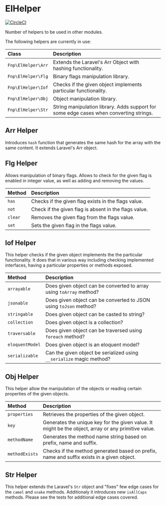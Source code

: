 # ElHelper

[![CircleCI](https://dl.circleci.com/status-badge/img/gh/FramesNPictures/el-helper/tree/main.svg?style=svg)](https://dl.circleci.com/status-badge/redirect/gh/FramesNPictures/el-helper/tree/main)

Number of helpers to be used in other modules.

The following helpers are currently in use:

| Class              | Description                                                                            |
|:-------------------|:---------------------------------------------------------------------------------------|
| `Fnp\ElHelper\Arr` | Extends the Laravel's Arr Object with hashing functionality.                           |
| `Fnp\ElHelper\Flg` | Binary flags manipulation library.                                                     |
| `Fnp\ElHelper\Iof` | Checks if the given object implements particular functionality.                        |
| `Fnp\ElHelper\Obj` | Object manipulation library.                                                           |
| `Fnp\ElHelper\Str` | String manipulation library. Adds support for some edge cases when converting strings. |

## Arr Helper

Introduces `hash` function that generates the same hash for the array with the same content.
It extends Laravel's Arr object.

## Flg Helper

Allows manipulation of binary flags. Allows to check for the given flag is enabled in integer value, as well as adding
and removing the values.

| Method  | Description                                           |
|:--------|:------------------------------------------------------|
| `has`   | Checks if the given flag exists in the flags value.   |
| `not`   | Check if the given flag is absent in the flags value. |
| `clear` | Removes the given flag from the flags value.          |
| `set`   | Sets the given flag in the flags value.               |

## Iof Helper

This helper checks if the given object implements the the particular
functionality. It does that in various way including checking
implemented interfaces, having a particular properties or methods
exposed.

| Method          | Description                                                          |
|:----------------|:---------------------------------------------------------------------|
| `arrayable`     | Does given object can be converted to array using `toArray` method?  |
| `jsonable`      | Does given object can be converted to JSON using `toJson` method?    |
| `stringable`    | Does given object can be casted to string?                           | 
| `collection`    | Does given object is a collection?                                   |                              
| `traversable`   | Does given object can be traversed using `foreach` method?           |
| `eloquentModel` | Does given object is an eloquent model?                              |
| `serializable`  | Can the given object be serialized using `__serialize` magic method? |

## Obj Helper

This helper allow the manipulation of the objects or reading certain properties of the given objects.

| Method         | Description                                                                                         |
|:---------------|:----------------------------------------------------------------------------------------------------|
| `properties`   | Retrieves the properties of the given object.                                                       |
| `key`          | Generates the unique key for the given value. It might be the object, array or any primitive value. |
| `methodName`   | Generates the method name string based on prefix, name and suffix.                                  |
| `methodExists` | Checks if the method generated based on prefix, name and suffix exists in a given object.           |

## Str Helper

This helper extends the Laravel's `Str` object and "fixes" few edge cases for the `camel` and `snake` methods.
Additionaly it introduces new `isAllCaps` methods. Please see the tests for additional edge cases covered.

